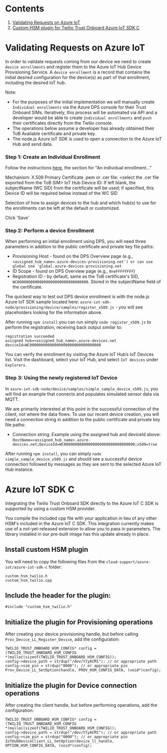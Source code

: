 # Contents
1.  [Validating Requests on Azure IoT](#Validating-Requests-on-Azure-IoT)
1.  [Custom HSM plugin for Twilio Trust Onboard Azure IoT SDK C](#azure-iot-sdk-c)

# Validating Requests on Azure IoT

In order to validate requests coming from our device we need to create `device enrollments` and register them to the Azure IoT Hub Device Provisioning Service. A  `device enrollment` is a record that contains the initial desired configuration for the device(s) as part of that enrollment, including the desired IoT hub.

Note:
- For the purposes of the initial implementation we will manually create `Individual enrollments` via the Azure DPS console for their Trust Onboard SIMs. Iteratively, this process will be automated via API and a developer would be able to create `Individual enrollments` and `push` their certificates directly from the Twilio console.
- The operations below assume a developer has already obtained their ToB Available certificate and private key.
- The node.js Azure IoT SDK is used to open a connection to the Azure IoT Hub and send data.

### Step 1: Create an Individual Enrollment

Follow the instructions [here](https://docs.microsoft.com/en-us/azure/iot-dps/how-to-manage-enrollments), the section for "An individual enrollment..."

Mechanism: X.509
Primary Certificate .pem or .cer file: <select the .cer file exported from the ToB SIM>
IoT Hub Device ID: If left blank, the subjectName (WC SID) from the certificate will be used; if specified, this Device ID will be required below instead of the WC SID

Selection of how to assign devices to the hub and which hub(s) to use for the enrollments can be left at the default or customized.

Click 'Save'

### Step 2: Perform a device Enrollment

When performing an initial enrollment using DPS, you will need three parameters in addition to the public certificate and private key file paths:

- Provisioning Host - found on the DPS Overview page (e.g., `<assigned_hub_name>.azure-devices-provisioning.net') or can use global one 'global.azure-devices-provisioning.net`
- ID Scope - found on DPS Overview page (e.g., `0neFFFFFFFF`)
- Registration ID - by default, same as the ToB certificate's SID, `WC00000000000000000000000000000000`. Stored in the subjectName field of the certificate.

The quickest way to test out DPS device enrollment is with the node.js Azure IoT SDK sample located here:
`azure-iot-sdk-node/provisioning/device/samples/register_x509.js` - you will see placeholders looking for the information above.

After running `npm install` you can run simply `node register_x509.js` to perform the registration, receiving back output similar to:

    registration succeeded
    assigned hub=<assigned_hub_name>.azure-devices.net
    deviceId=WC00000000000000000000000000000000

You can verify the enrollment by visiting the Azure IoT Hub’s IoT Devices list.  Visit the dashboard, select your IoT Hub, and select `IoT devices` under `Explorers`.

### Step 3: Using the newly registered IoT Device

In `azure-iot-sdk-node/device/samples/simple_sample_device_x509.js`, you will find an example that connects and populates simulated sensor data via MQTT.

We are primarily interested at this point in the successful connection of the client, not where the data flows.
To use our recent device creation, you will need a connection string in addition to the public certificate and private key file paths:

- Connection string: Example using the assigned hub and deviceId above: `HostName=<assigned_hub_name>.azure-devices.net;DeviceId=WC00000000000000000000000000000000;x509=true`

After running `npm install`, you can simply `node simple_sample_device_x509.js` and should see a successful device connection followed by messages as they are sent to the selected Azure IoT Hub instance.

# Azure IoT SDK C

Integrating the Twilio Trust Onboard SDK directly to the Azure IoT C SDK is supported by using a custom HSM provider.

You compile the included cpp file with your application in lieu of any other HSM's included in the Azure IoT C SDK.  This integration currently makes use of a not-yet-released extension to allow you to pass in parameters.  The library installed in our pre-built image has this update already in place.

## Install custom HSM plugin

You will need to copy the following files from the `cloud-support/azure-iot/azure-iot-sdk-c` folder:

    custom_hsm_twilio.h
    custom_hsm_twilio.cpp

## Include the header for the plugin:

    #include "custom_hsm_twilio.h"

## Initialize the plugin for Provisioning operations

After creating your device provisioning handle, but before calling `Prov_Device_LL_Register_Device`, add the configuration:

    TWILIO_TRUST_ONBOARD_HSM_CONFIG* config = (TWILIO_TRUST_ONBOARD_HSM_CONFIG *)malloc(sizeof(TWILIO_TRUST_ONBOARD_HSM_CONFIG));
    config->device_path = strdup("/dev/ttyACM1"); // or appropriate path
    config->sim_pin = strdup("0000"); // or appropriate pin
    Prov_Device_LL_SetOption(handle, PROV_HSM_CONFIG_DATA, (void*)config);

## Initialize the plugin for Device connection operations

After creating the client handle, but before performing operations, add the configuration:

    TWILIO_TRUST_ONBOARD_HSM_CONFIG* config = (TWILIO_TRUST_ONBOARD_HSM_CONFIG *)malloc(sizeof(TWILIO_TRUST_ONBOARD_HSM_CONFIG));
    config->device_path = strdup("/dev/ttyACM1"); // or appropriate path
    config->sim_pin = strdup("0000"); // or appropriate pin
    IoTHubDeviceClient_LL_SetOption(device_ll_handle, OPTION_HSM_CONFIG_DATA, (void*)config);

